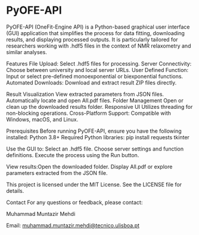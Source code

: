 # PyOFE-API
PyOFE-API (OneFit-Engine API) is a Python-based graphical user interface (GUI) application that simplifies the process for data fitting, downloading results, and displaying processed outputs. It is particularly tailored for researchers working with .hdf5 files in the context of NMR relaxometry and similar analyses.

Features
    File Upload: 
		Select .hdf5 files for processing.
    Server Connectivity: 
		Choose between university and local server URLs.
    User Defined Function: 
		Input or select pre-defined monoexponential or biexponential functions.
    Automated Downloads: 
		Download and extract result ZIP files directly.
	
Result Visualization
	View extracted parameters from JSON files.
        Automatically locate and open All.pdf files.
Folder Management
	Open or clean up the downloaded results folder.
Responsive UI 
	Utilizes threading for non-blocking operations.
Cross-Platform Support: 
		Compatible with Windows, macOS, and Linux.  

Prerequisites
Before running PyOFE-API, ensure you have the following installed:
Python 3.8+
Required Python libraries:
pip install requests tkinter

Use the GUI to: Select an .hdf5 file. Choose server settings and function definitions. Execute the process using the Run button.

View results:Open the downloaded folder. Display All.pdf or explore parameters extracted from the JSON file.

This project is licensed under the MIT License. See the LICENSE file for details.

Contact
For any questions or feedback, please contact:

Muhammad Muntazir Mehdi

Email: muhammad.muntazir.mehdi@tecnico.ulisboa.pt
